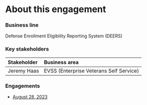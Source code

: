 # About this engagement

### Business line

Defense Enrollment Eligibility Reporting System (DEERS)

### Key stakeholders

|Stakeholder|Business area|
|:--|:--|
|Jeremy Haas|EVSS (Enterprise Veterans Self Service)|

### Engagements

- [August 28, 2023](https://github.com/department-of-veterans-affairs/va.gov-team/blob/master/products/ask-va/research/Business%20line%20engagement/DEERS/August%2023%2C%202023.md)

